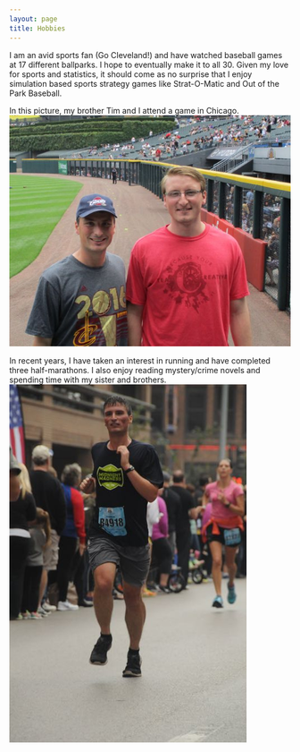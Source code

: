 ```yaml
---
layout: page
title: Hobbies
---
```


I am an avid sports fan (Go Cleveland!) and have watched baseball games at 17 different ballparks. I hope to eventually make it to all 30. Given my love for sports and statistics, it should come as no surprise that I enjoy simulation based sports strategy games like Strat-O-Matic and Out of the Park Baseball.

In this picture, my brother Tim and I attend a game in Chicago. 
![alt text](img/game.jpg) 


In recent years, I have taken an interest in running and have completed three half-marathons. I also enjoy reading mystery/crime novels and spending time with my sister and brothers. 
 ![alt text](img/race.jpg)
